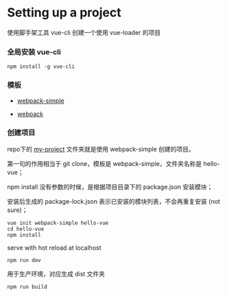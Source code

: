 # Setting up a project

使用脚手架工具 vue-cli 创建一个使用 vue-loader 的项目

### 全局安装 vue-cli

    npm install -g vue-cli
    

### 模板

* [webpack-simple](https://github.com/vuejs-templates/webpack-simple)

* [webpack](https://github.com/vuejs-templates/webpack)


### 创建项目

repo下的 [my-project](https://github.com/carolinezhao/Vue.js-guide-demo/tree/master/my-project) 文件夹就是使用 webpack-simple 创建的项目。


第一句的作用相当于 git clone，模板是 webpack-simple，文件夹名称是 hello-vue；

npm install 没有参数的时候，是根据项目目录下的 package.json 安装模块；

安装后生成的 package-lock.json 表示已安装的模块列表，不会再重复安装 (not sure)；

    vue init webpack-simple hello-vue
    cd hello-vue
    npm install
    
serve with hot reload at localhost

    npm run dev
  
用于生产环境，对应生成 dist 文件夹

    npm run build
